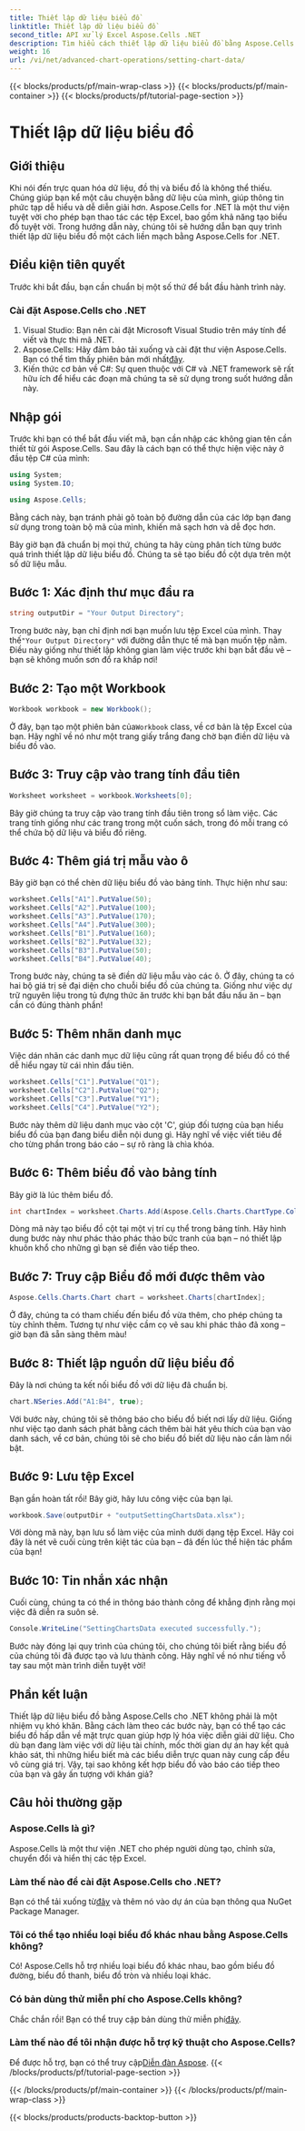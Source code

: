 ```yaml
---
title: Thiết lập dữ liệu biểu đồ
linktitle: Thiết lập dữ liệu biểu đồ
second_title: API xử lý Excel Aspose.Cells .NET
description: Tìm hiểu cách thiết lập dữ liệu biểu đồ bằng Aspose.Cells cho .NET thông qua hướng dẫn chi tiết từng bước hoàn hảo để nâng cao khả năng trực quan hóa dữ liệu.
weight: 16
url: /vi/net/advanced-chart-operations/setting-chart-data/
---
```


{{< blocks/products/pf/main-wrap-class >}}
{{< blocks/products/pf/main-container >}}
{{< blocks/products/pf/tutorial-page-section >}}

# Thiết lập dữ liệu biểu đồ

## Giới thiệu

Khi nói đến trực quan hóa dữ liệu, đồ thị và biểu đồ là không thể thiếu. Chúng giúp bạn kể một câu chuyện bằng dữ liệu của mình, giúp thông tin phức tạp dễ hiểu và dễ diễn giải hơn. Aspose.Cells for .NET là một thư viện tuyệt vời cho phép bạn thao tác các tệp Excel, bao gồm khả năng tạo biểu đồ tuyệt vời. Trong hướng dẫn này, chúng tôi sẽ hướng dẫn bạn quy trình thiết lập dữ liệu biểu đồ một cách liền mạch bằng Aspose.Cells for .NET.

## Điều kiện tiên quyết

Trước khi bắt đầu, bạn cần chuẩn bị một số thứ để bắt đầu hành trình này. 

### Cài đặt Aspose.Cells cho .NET

1. Visual Studio: Bạn nên cài đặt Microsoft Visual Studio trên máy tính để viết và thực thi mã .NET.
2.  Aspose.Cells: Hãy đảm bảo tải xuống và cài đặt thư viện Aspose.Cells. Bạn có thể tìm thấy phiên bản mới nhất[đây](https://releases.aspose.com/cells/net/).
3. Kiến thức cơ bản về C#: Sự quen thuộc với C# và .NET framework sẽ rất hữu ích để hiểu các đoạn mã chúng ta sẽ sử dụng trong suốt hướng dẫn này.

## Nhập gói

Trước khi bạn có thể bắt đầu viết mã, bạn cần nhập các không gian tên cần thiết từ gói Aspose.Cells. Sau đây là cách bạn có thể thực hiện việc này ở đầu tệp C# của mình:

```csharp
using System;
using System.IO;

using Aspose.Cells;
```

Bằng cách này, bạn tránh phải gõ toàn bộ đường dẫn của các lớp bạn đang sử dụng trong toàn bộ mã của mình, khiến mã sạch hơn và dễ đọc hơn.

Bây giờ bạn đã chuẩn bị mọi thứ, chúng ta hãy cùng phân tích từng bước quá trình thiết lập dữ liệu biểu đồ. Chúng ta sẽ tạo biểu đồ cột dựa trên một số dữ liệu mẫu.

## Bước 1: Xác định thư mục đầu ra

```csharp
string outputDir = "Your Output Directory";
```

 Trong bước này, bạn chỉ định nơi bạn muốn lưu tệp Excel của mình. Thay thế`"Your Output Directory"` với đường dẫn thực tế mà bạn muốn tệp nằm. Điều này giống như thiết lập không gian làm việc trước khi bạn bắt đầu vẽ – bạn sẽ không muốn sơn đổ ra khắp nơi!

## Bước 2: Tạo một Workbook

```csharp
Workbook workbook = new Workbook();
```

 Ở đây, bạn tạo một phiên bản của`Workbook` class, về cơ bản là tệp Excel của bạn. Hãy nghĩ về nó như một trang giấy trắng đang chờ bạn điền dữ liệu và biểu đồ vào. 

## Bước 3: Truy cập vào trang tính đầu tiên

```csharp
Worksheet worksheet = workbook.Worksheets[0];
```

Bây giờ chúng ta truy cập vào trang tính đầu tiên trong sổ làm việc. Các trang tính giống như các trang trong một cuốn sách, trong đó mỗi trang có thể chứa bộ dữ liệu và biểu đồ riêng.

## Bước 4: Thêm giá trị mẫu vào ô

Bây giờ bạn có thể chèn dữ liệu biểu đồ vào bảng tính. Thực hiện như sau:

```csharp
worksheet.Cells["A1"].PutValue(50);
worksheet.Cells["A2"].PutValue(100);
worksheet.Cells["A3"].PutValue(170);
worksheet.Cells["A4"].PutValue(300);
worksheet.Cells["B1"].PutValue(160);
worksheet.Cells["B2"].PutValue(32);
worksheet.Cells["B3"].PutValue(50);
worksheet.Cells["B4"].PutValue(40);
```

Trong bước này, chúng ta sẽ điền dữ liệu mẫu vào các ô. Ở đây, chúng ta có hai bộ giá trị sẽ đại diện cho chuỗi biểu đồ của chúng ta. Giống như việc dự trữ nguyên liệu trong tủ đựng thức ăn trước khi bạn bắt đầu nấu ăn – bạn cần có đúng thành phần!

## Bước 5: Thêm nhãn danh mục

Việc dán nhãn các danh mục dữ liệu cũng rất quan trọng để biểu đồ có thể dễ hiểu ngay từ cái nhìn đầu tiên.

```csharp
worksheet.Cells["C1"].PutValue("Q1");
worksheet.Cells["C2"].PutValue("Q2");
worksheet.Cells["C3"].PutValue("Y1");
worksheet.Cells["C4"].PutValue("Y2");
```

Bước này thêm dữ liệu danh mục vào cột 'C', giúp đối tượng của bạn hiểu biểu đồ của bạn đang biểu diễn nội dung gì. Hãy nghĩ về việc viết tiêu đề cho từng phần trong báo cáo – sự rõ ràng là chìa khóa.

## Bước 6: Thêm biểu đồ vào bảng tính

Bây giờ là lúc thêm biểu đồ.

```csharp
int chartIndex = worksheet.Charts.Add(Aspose.Cells.Charts.ChartType.Column, 5, 0, 15, 5);
```

Dòng mã này tạo biểu đồ cột tại một vị trí cụ thể trong bảng tính. Hãy hình dung bước này như phác thảo phác thảo bức tranh của bạn – nó thiết lập khuôn khổ cho những gì bạn sẽ điền vào tiếp theo.

## Bước 7: Truy cập Biểu đồ mới được thêm vào

```csharp
Aspose.Cells.Charts.Chart chart = worksheet.Charts[chartIndex];
```

Ở đây, chúng ta có tham chiếu đến biểu đồ vừa thêm, cho phép chúng ta tùy chỉnh thêm. Tương tự như việc cầm cọ vẽ sau khi phác thảo đã xong – giờ bạn đã sẵn sàng thêm màu!

## Bước 8: Thiết lập nguồn dữ liệu biểu đồ

Đây là nơi chúng ta kết nối biểu đồ với dữ liệu đã chuẩn bị.

```csharp
chart.NSeries.Add("A1:B4", true);
```

Với bước này, chúng tôi sẽ thông báo cho biểu đồ biết nơi lấy dữ liệu. Giống như việc tạo danh sách phát bằng cách thêm bài hát yêu thích của bạn vào danh sách, về cơ bản, chúng tôi sẽ cho biểu đồ biết dữ liệu nào cần làm nổi bật.

## Bước 9: Lưu tệp Excel

Bạn gần hoàn tất rồi! Bây giờ, hãy lưu công việc của bạn lại.

```csharp
workbook.Save(outputDir + "outputSettingChartsData.xlsx");
```

Với dòng mã này, bạn lưu sổ làm việc của mình dưới dạng tệp Excel. Hãy coi đây là nét vẽ cuối cùng trên kiệt tác của bạn – đã đến lúc thể hiện tác phẩm của bạn!

## Bước 10: Tin nhắn xác nhận

Cuối cùng, chúng ta có thể in thông báo thành công để khẳng định rằng mọi việc đã diễn ra suôn sẻ.

```csharp
Console.WriteLine("SettingChartsData executed successfully.");
```

Bước này đóng lại quy trình của chúng tôi, cho chúng tôi biết rằng biểu đồ của chúng tôi đã được tạo và lưu thành công. Hãy nghĩ về nó như tiếng vỗ tay sau một màn trình diễn tuyệt vời!

## Phần kết luận

Thiết lập dữ liệu biểu đồ bằng Aspose.Cells cho .NET không phải là một nhiệm vụ khó khăn. Bằng cách làm theo các bước này, bạn có thể tạo các biểu đồ hấp dẫn về mặt trực quan giúp hợp lý hóa việc diễn giải dữ liệu. Cho dù bạn đang làm việc với dữ liệu tài chính, mốc thời gian dự án hay kết quả khảo sát, thì những hiểu biết mà các biểu diễn trực quan này cung cấp đều vô cùng giá trị. Vậy, tại sao không kết hợp biểu đồ vào báo cáo tiếp theo của bạn và gây ấn tượng với khán giả?

## Câu hỏi thường gặp

### Aspose.Cells là gì?  
Aspose.Cells là một thư viện .NET cho phép người dùng tạo, chỉnh sửa, chuyển đổi và hiển thị các tệp Excel.

### Làm thế nào để cài đặt Aspose.Cells cho .NET?  
 Bạn có thể tải xuống từ[đây](https://releases.aspose.com/cells/net/) và thêm nó vào dự án của bạn thông qua NuGet Package Manager.

### Tôi có thể tạo nhiều loại biểu đồ khác nhau bằng Aspose.Cells không?  
Có! Aspose.Cells hỗ trợ nhiều loại biểu đồ khác nhau, bao gồm biểu đồ đường, biểu đồ thanh, biểu đồ tròn và nhiều loại khác.

### Có bản dùng thử miễn phí cho Aspose.Cells không?  
 Chắc chắn rồi! Bạn có thể truy cập bản dùng thử miễn phí[đây](https://releases.aspose.com/).

### Làm thế nào để tôi nhận được hỗ trợ kỹ thuật cho Aspose.Cells?  
 Để được hỗ trợ, bạn có thể truy cập[Diễn đàn Aspose](https://forum.aspose.com/c/cells/9).
{{< /blocks/products/pf/tutorial-page-section >}}

{{< /blocks/products/pf/main-container >}}
{{< /blocks/products/pf/main-wrap-class >}}

{{< blocks/products/products-backtop-button >}}
